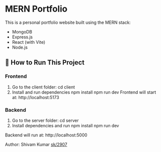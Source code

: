 # MERN Portfolio

This is a personal portfolio website built using the MERN stack:
- MongoDB
- Express.js
- React (with Vite)
- Node.js

## 🚀 How to Run This Project

### Frontend
1. Go to the client folder:
   cd client
2. Install and run dependencies
   npm install
   npm run dev
  Frontend will start at: http://localhost:5173

### Backend
1. Go to the server folder:
   cd server
2. Install dependencies and run
   npm install
   npm run dev
   
  Backend will run at: http://localhost:5000


 Author:
 Shivam Kumar
[ sk/2907](https://github.com/sk2907)



